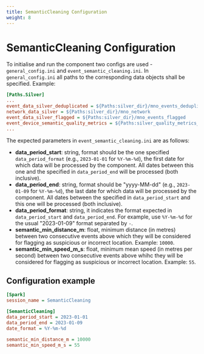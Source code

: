 ```yaml
---
title: SemanticCleaning Configuration
weight: 8
---
```


# SemanticCleaning Configuration
To initialise and run the component two configs are used - `general_config.ini` and `event_semantic_cleaning.ini`. In `general_config.ini` all paths to the corresponding data objects shall be specified. Example:

```ini
[Paths.Silver]
...
event_data_silver_deduplicated = ${Paths:silver_dir}/mno_events_deduplicated
network_data_silver = ${Paths:silver_dir}/mno_network
event_data_silver_flagged = ${Paths:silver_dir}/mno_events_flagged
event_device_semantic_quality_metrics = ${Paths:silver_quality_metrics_dir}/semantic_quality_metrics
...
```

The expected parameters in `event_semantic_cleaning.ini` are as follows:
- **data_period_start**: string, format should be the one specified `data_period_format` (e.g., `2023-01-01` for `%Y-%m-%d`), the first date for which data will be processed by the component. All dates between this one and the specified in `data_period_end` will be processed (both inclusive).
- **data_period_end**: string, format should be "yyyy-MM-dd" (e.g., `2023-01-09` for `%Y-%m-%d`), the last date for which data will be processed by the component. All dates between the specified in `data_period_start` and this one will be processed (both inclusive).
- **data_period_format**: string, it indicates the format expected in `data_period_start` and `data_period_end`. For example, use `%Y-%m-%d` for the usual "2023-01-09" format separated by `-`.
- **semantic_min_distance_m**: float, minimum distance (in metres) between two consecutive events above which they will be considered for flagging as suspicious or incorrect location. Example: `10000`.
- **semantic_min_speed_m_s**: float, minimum mean speed (in metres per second) between two consecutive events above whihc they will be considered for flagging as suspicious or incorrect location. Example: `55`.

## Configuration example

```ini
[Spark]
session_name = SemanticCleaning

[SemanticCleaning]
data_period_start = 2023-01-01
data_period_end = 2023-01-09
date_format = %Y-%m-%d

semantic_min_distance_m = 10000
semantic_min_speed_m_s = 55
```